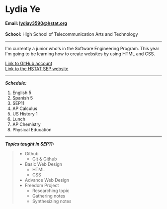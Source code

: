 # Lydia Ye  

#### Email: lydiay3590@hstat.org
**School:** High School of Telecommunication Arts and Technology 

***

I'm currently a junior who's in the Software Engineering Program. This year I'm going to be learning how to create websites by using HTML and CSS.  

[Link to GitHub account](https://github.com/lydiay3590)  
[Link to the HSTAT SEP website](https://hstatsep.github.io/)
***

**_Schedule:_**

1. English 5   
2. Spanish 5  
3. SEP11  
4. AP Calculus  
5. US History 1  
6. Lunch   
7. AP Chemistry  
8. Physical Education        

***

**_Topics taught in SEP11:_**

> * Github
>   * Git & Github
> * Basic Web Design
>   * HTML
>   * CSS
> * Advance Web Design 
> * Freedom Project
>   * Researching topic 
>   * Gathering notes
>   * Synthesizing notes


